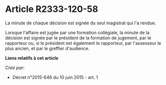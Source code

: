 # Article R2333-120-58

La minute de chaque décision est signée du seul magistrat qui l'a rendue.

Lorsque l'affaire est jugée par une formation collégiale, la minute de la décision est signée par le président de la
formation de jugement, par le rapporteur ou, si le président est également le rapporteur, par l'assesseur le plus ancien, et
par le greffier d'audience.

**Liens relatifs à cet article**

_Créé par_:

  - Décret n°2015-646 du 10 juin 2015 - art. 1
